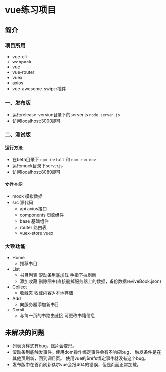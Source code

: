 # vue练习项目
## 简介
### 项目所用
- vue-cli
- webpack
- vue
- vue-router
- vuex
- axios
- vue-awesome-swiper插件
### 一、发布版
- 运行release-version目录下的server.js
``
node server.js
``
- 访问localhost:3000即可
### 二、测试版
#### 运行方法
- 在beta目录下
  ``
  npm install
  ``
  和
  ``
  npm run dev
  ``
- 运行mock目录下server.js
- 访问localhost:8080即可
#### 文件介绍

- mock 模拟数据
- src 源代码
  - api axios接口
  - components 页面组件
  - base 基础组件
  - router 路由表
  - vuex-store vuex
### 大致功能
- Home
  - 推荐书目
- List
  - 书目列表 滚动条到底加载 手指下拉刷新
  - 添加收藏 删除图书(直接删掉服务器上的数据，备份数据reviveBook.json)
- Collect
  - 收藏夹 收藏内容为本地存储
- Add
  - 向服务器添加新书目
- Detail
  - 与每一页的书路由链接 可更改书籍信息


## 未解决的问题
- 列表页样式有bug，图片会变形。
- 滚动条到底触发事件。使用dom操作绑定事件会有不响应bug，
触发条件是在其他页刷新，回到调用页。
使用vue的$refs绑定事件就没有这个bug。
- 发布版中在首页刷新偶尔vue会报404的错误，但是页面正常加载。
